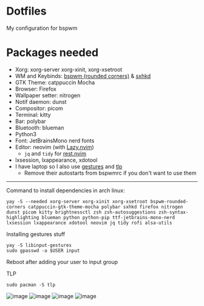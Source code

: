 # Dotfiles
My configuration for bspwm

# Packages needed
- Xorg: xorg-server xorg-xinit, xorg-xsetroot
- WM and Keybinds: [bspwm (rounded corners)](https://github.com/phuhl/bspwm-rounded) & [sxhkd](https://github.com/baskerville/sxhkd)
- GTK Theme: catppuccin Mocha
- Browser: Firefox
- Wallpaper setter: nitrogen
- Notif daemon: dunst
- Compositor: picom
- Terminal: kitty
- Bar: polybar
- Bluetooth: blueman
- Python3
- Font: JetBrainsMono nerd fonts
- Editor: neovim (with [Lazy.nvim](https://github.com/folke/lazy.nvim))
  - `jq` and `tidy` for [rest.nvim](https://github.com/rest-nvim/rest.nvim)
- lxsession, lxappearance, xdotool
- I have laptop so I also use [gestures](https://aur.archlinux.org/packages/libinput-gestures) and [tlp](https://archlinux.org/packages/extra/any/tlp)
  - Remove their autostarts from bspwmrc if you don't want to use them

___
Command to install dependencies in arch linux:
```
yay -S --needed xorg-server xorg-xinit xorg-xsetroot bspwm-rounded-corners catppuccin-gtk-theme-mocha polybar sxhkd firefox nitrogen dunst picom kitty brightnessctl zsh zsh-autosuggestions zsh-syntax-highlighting blueman python python-pip ttf-jetbrains-mono-nerd lxsession lxappearance xdotool neovim jq tidy rofi alsa-utils
```
Installing gestures stuff
```
yay -S libinput-gestures
sudo gpasswd -a $USER input
```
Reboot after adding your user to input group

TLP
```
sudo pacman -S tlp
```
![image](https://github.com/TheEmperor342/dots/assets/83999665/e6e21847-a3e7-4db5-b7c9-0e816865197b)
![image](https://github.com/TheEmperor342/dots/assets/83999665/d2bdad4e-8dbf-49a2-b3d4-65256d790924)
![image](https://github.com/TheEmperor342/dots/assets/83999665/9ed7ae80-0122-4bc8-92eb-9b5a5b329a0a)
![image](https://github.com/TheEmperor342/dots/assets/83999665/ed4eb185-d7f4-49ba-9e63-a290a9968b43)


